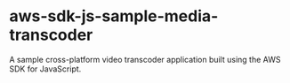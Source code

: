 aws-sdk-js-sample-media-transcoder
==================================

A sample cross-platform video transcoder application built using the AWS SDK for JavaScript.
